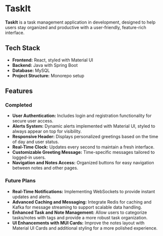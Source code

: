 # TaskIt

**TaskIt** is a task management application in development, designed to help users stay organized and productive with a user-friendly, feature-rich interface.

## Tech Stack

- **Frontend:** React, styled with Material UI
- **Backend:** Java with Spring Boot
- **Database:** MySQL
- **Project Structure:** Monorepo setup

## Features

### Completed

- **User Authentication:** Includes login and registration functionality for secure user access.
- **Alerts System:** Dynamic alerts implemented with Material UI, styled to always appear on top for visibility.
- **Responsive Header:** Displays personalized greetings based on the time of day and user status.
- **Real-Time Clock:** Updates every second to maintain a fresh interface.
- **Customizable Greeting Message:** Time-specific messages tailored to logged-in users.
- **Navigation and Notes Access:** Organized buttons for easy navigation between notes and other pages.

### Future Plans

- **Real-Time Notifications:** Implementing WebSockets to provide instant updates and alerts.
- **Advanced Caching and Messaging:** Integrate Redis for caching and Kafka for message streaming to support scalable data handling.
- **Enhanced Task and Note Management:** Allow users to categorize tasks/notes with tags and provide a more robust task organization.
- **UI Enhancements with MUI Cards:** Improve the notes layout with Material UI Cards and additional styling for a more polished experience.
